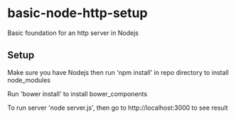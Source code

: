 basic-node-http-setup
=====================

Basic foundation for an http server in Nodejs

Setup
------
Make sure you have Nodejs then run 'npm install' in repo directory to install node_modules

Run 'bower install' to install bower_components

To run server 'node server.js', then go to http://localhost:3000 to see result
